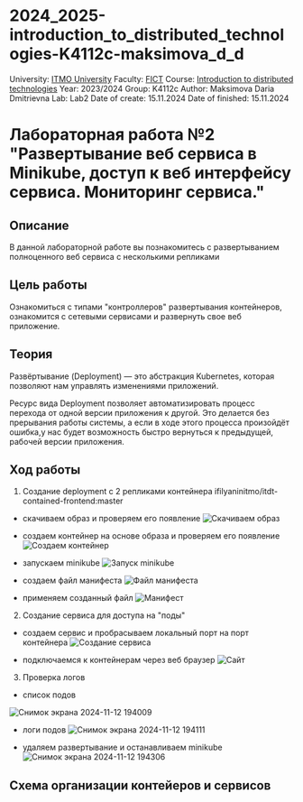 # 2024_2025-introduction_to_distributed_technologies-K4112c-maksimova_d_d
University: [ITMO University](https://itmo.ru/ru/)
Faculty: [FICT](https://fict.itmo.ru)
Course: [Introduction to distributed technologies](https://github.com/itmo-ict-faculty/introduction-to-distributed-technologies)
Year: 2023/2024
Group: K4112c
Author: Maksimova Daria Dmitrievna
Lab: Lab2
Date of create: 15.11.2024
Date of finished: 15.11.2024

# Лабораторная работа №2  "Развертывание веб сервиса в Minikube, доступ к веб интерфейсу сервиса. Мониторинг сервиса."
## Описание
В данной лабораторной работе вы познакомитесь с развертыванием полноценного веб сервиса с несколькими репликами

## Цель работы
Ознакомиться с типами "контроллеров" развертывания контейнеров, ознакомится с сетевыми сервисами и развернуть свое веб приложение.

## Теория
Развёртывание (Deployment) — это абстракция Kubernetes, которая позволяют нам управлять изменениями приложений. 

Ресурс вида Deployment позволяет автоматизировать процесс перехода от одной версии приложения к другой. 
Это делается без прерывания работы системы, а если в ходе этого процесса произойдёт ошибка,у нас будет возможность быстро вернуться к предыдущей, рабочей версии приложения.

## Ход работы
1. Cоздание deployment с 2 репликами контейнера ifilyaninitmo/itdt-contained-frontend:master
- скачиваем образ и проверяем его появление 
![Скачиваем образ](https://github.com/user-attachments/assets/8f73a53c-7d0b-47ab-9859-3e97a25f1389)

- создаем контейнер на основе образа и проверяем его появление
![Создаем контейнер](https://github.com/user-attachments/assets/3333a416-39e4-4897-89c5-1cfd8001b1e9)

-  запускаем minikube
![Запуск minikube](https://github.com/user-attachments/assets/5aad332f-54b6-459e-862d-a6001e087cf1)

- создаем файл манифеста
![Файл манифеста](https://github.com/user-attachments/assets/1133a93f-6b25-459c-b0aa-7ebd5bb31328)

- применяем созданный файл
![Манифест](https://github.com/user-attachments/assets/5cab8eeb-ebbc-4ffe-a837-ccfe30028249)

2. Создание сервиса для доступа на "поды"
- cоздаем сервис и пробрасываем локальный порт на порт контейнера
![Создание сервиса](https://github.com/user-attachments/assets/913d3293-f279-485f-bcbd-44a069011ef4)

- подключаемся к контейнерам через веб браузер
![Сайт](https://github.com/user-attachments/assets/f4892333-f4fa-4c05-881f-99c5e998f15d)

3. Проверка логов
- список подов

![Снимок экрана 2024-11-12 194009](https://github.com/user-attachments/assets/a6eca004-c66a-49b6-84df-3a69a6078f4e)

- логи подов
![Снимок экрана 2024-11-12 194111](https://github.com/user-attachments/assets/8ba22c7f-4aea-4251-a89f-35ebad12eebd)

- удаляем развертывание и останавливаем minikube
![Снимок экрана 2024-11-12 194306](https://github.com/user-attachments/assets/7bb9f158-4d53-4b32-ab21-f1858c37f9fe)


## Схема организации контейеров и сервисов




